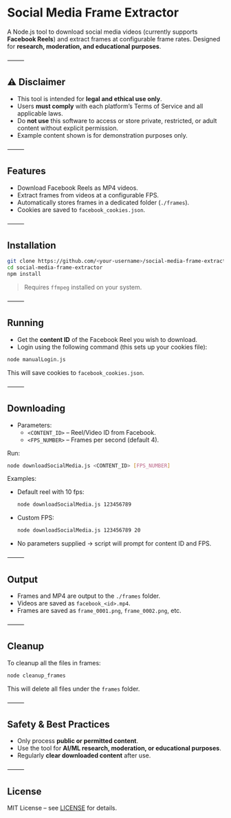# Social Media Frame Extractor

A Node.js tool to download social media videos (currently supports **Facebook Reels**) and extract frames at configurable frame rates. Designed for **research, moderation, and educational purposes**.

⸻

## ⚠️ Disclaimer
- This tool is intended for **legal and ethical use only**.
- Users **must comply** with each platform’s Terms of Service and all applicable laws.
- Do **not use** this software to access or store private, restricted, or adult content without explicit permission.
- Example content shown is for demonstration purposes only.

⸻

## Features
- Download Facebook Reels as MP4 videos.
- Extract frames from videos at a configurable FPS.
- Automatically stores frames in a dedicated folder (`./frames`).
- Cookies are saved to `facebook_cookies.json`.

⸻

## Installation

```bash
git clone https://github.com/<your-username>/social-media-frame-extractor.git
cd social-media-frame-extractor
npm install
```

> Requires `ffmpeg` installed on your system.

⸻

## Running
- Get the **content ID** of the Facebook Reel you wish to download.
- Login using the following command (this sets up your cookies file):

```bash
node manualLogin.js
```

This will save cookies to `facebook_cookies.json`.

⸻

## Downloading
- Parameters:
  - `<CONTENT_ID>` – Reel/Video ID from Facebook.
  - `<FPS_NUMBER>` – Frames per second (default 4).

Run:
```bash
node downloadSocialMedia.js <CONTENT_ID> [FPS_NUMBER]
```

Examples:
- Default reel with 10 fps:
  ```bash
  node downloadSocialMedia.js 123456789
  ```
- Custom FPS:
  ```bash
  node downloadSocialMedia.js 123456789 20
  ```
- No parameters supplied → script will prompt for content ID and FPS.

⸻

## Output
- Frames and MP4 are output to the `./frames` folder.
- Videos are saved as `facebook_<id>.mp4`.
- Frames are saved as `frame_0001.png`, `frame_0002.png`, etc.

⸻

## Cleanup
To cleanup all the files in frames:
```bash
node cleanup_frames
```
This will delete all files under the `frames` folder.

⸻

## Safety & Best Practices
- Only process **public or permitted content**.
- Use the tool for **AI/ML research, moderation, or educational purposes**.
- Regularly **clear downloaded content** after use.

⸻

## License
MIT License – see [LICENSE](LICENSE) for details.